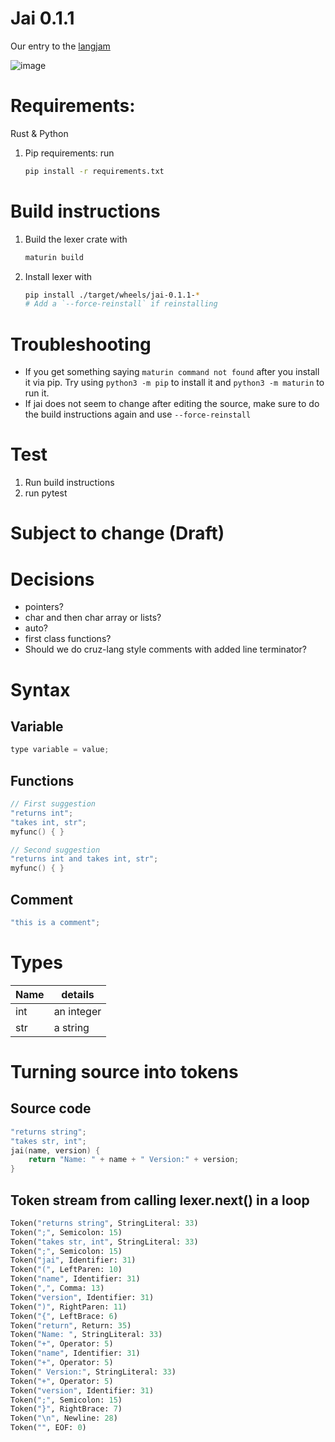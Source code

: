 # Jai 0.1.1
Our entry to the [langjam](https://github.com/langjam/jam0001)

![image](https://user-images.githubusercontent.com/35516367/130336716-99aa86e5-3f79-4081-b8fa-6a133ca90e87.png)

# Requirements:
Rust & Python
1. Pip requirements: run 
	
	```sh
	pip install -r requirements.txt
	```

# Build instructions
1. Build the lexer crate with
	
	```sh
	maturin build
	```

2. Install lexer with 
	
	```sh
	pip install ./target/wheels/jai-0.1.1-*
	# Add a `--force-reinstall` if reinstalling
	```

# Troubleshooting
- If you get something saying `maturin command not found` after you install it via pip. Try using `python3 -m pip` to install it and `python3 -m maturin` to run it.
- If jai does not seem to change after editing the source, make sure to do the build instructions again and use `--force-reinstall`

# Test
1. Run build instructions
2. run pytest

# Subject to change (Draft)

# Decisions
- pointers?
- char and then char array or lists?
- auto?
- first class functions?
- Should we do cruz-lang style comments with added line terminator?

# Syntax
## Variable
```c
type variable = value;
```

## Functions
```c
// First suggestion
"returns int";
"takes int, str";
myfunc() { }
```

```c
// Second suggestion
"returns int and takes int, str";
myfunc() { }
```

## Comment
```c
"this is a comment";
```

# Types
| Name | details    |
|------|------------|
| int  | an integer |
| str  | a string   |

# Turning source into tokens
## Source code
```c
"returns string";
"takes str, int";
jai(name, version) {
	return "Name: " + name + " Version:" + version;
}
```

## Token stream from calling lexer.next() in a loop
```py
Token("returns string", StringLiteral: 33)
Token(";", Semicolon: 15)
Token("takes str, int", StringLiteral: 33)
Token(";", Semicolon: 15)
Token("jai", Identifier: 31)
Token("(", LeftParen: 10)
Token("name", Identifier: 31)
Token(",", Comma: 13)
Token("version", Identifier: 31)
Token(")", RightParen: 11)
Token("{", LeftBrace: 6)
Token("return", Return: 35)
Token("Name: ", StringLiteral: 33)
Token("+", Operator: 5)
Token("name", Identifier: 31)
Token("+", Operator: 5)
Token(" Version:", StringLiteral: 33)
Token("+", Operator: 5)
Token("version", Identifier: 31)
Token(";", Semicolon: 15)
Token("}", RightBrace: 7)
Token("\n", Newline: 28)
Token("", EOF: 0)
```
